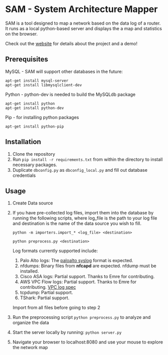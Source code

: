 # SAM - System Architecture Mapper

SAM is a tool designed to map a network based on the data log of a router.
It runs as a local python-based server and displays the a map and statistics on the browser.

Check out the [website](http://sam.centralus.cloudapp.azure.com) for details about the project and a demo!

## Prerequisites

MySQL - SAM will support other databases in the future:

    apt-get install mysql-server
    apt-get install libmysqlclient-dev

Python - python-dev is needed to build the MySQLdb package

    apt-get install python
    apt-get install python-dev

Pip - for installing python packages

    apt-get install python-pip

## Installation

1. Clone the repository
2. Run `pip install -r requirements.txt` from within the directory to install necessary packages.
3. Duplicate `dbconfig.py` as `dbconfig_local.py` and fill out database credentials

## Usage

1. Create Data source

1. If you have pre-collected log files, import them into the database by running the following scripts, where log_file is the path to your log file and destination is the name of the data source you wish to fill.

      `python -m importers.import_* <log_file> <destination>`
      
      `python preprocess.py <destination>`
      
      Log formats currently supported include:
   1. Palo Alto logs: The [paloalto syslog](https://www.paloaltonetworks.com/documentation/61/pan-os/pan-os/reports-and-logging/syslog-field-descriptions.html) format is expected.
   2. nfdumps: Binary files from **nfcapd** are expected. nfdump must be installed.
   3. Cisco ASA logs: Partial support. Thanks to Emre for contributing. 
   4. AWS VPC Flow logs: Partial support. Thanks to Emre for contributing. [VPC log spec](http://docs.aws.amazon.com/AmazonVPC/latest/UserGuide/flow-logs.html#flow-log-records)
   5. tcpdump: Partial support.
   6. TShark: Partial support.

   Import from all files before going to step 2

2. Run the preprocessing script `python preprocess.py` to analyze and organize the data

3. Start the server locally by running: `python server.py`

4. Navigate your browser to localhost:8080 and use your mouse to explore the network map
